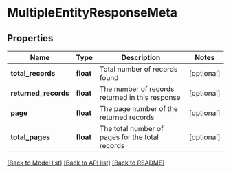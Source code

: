 # MultipleEntityResponseMeta

## Properties
Name | Type | Description | Notes
------------ | ------------- | ------------- | -------------
**total_records** | **float** | Total number of records found | [optional] 
**returned_records** | **float** | The number of records returned in this response | [optional] 
**page** | **float** | The page number of the returned records | [optional] 
**total_pages** | **float** | The total number of pages for the total records | [optional] 

[[Back to Model list]](../README.md#documentation-for-models) [[Back to API list]](../README.md#documentation-for-api-endpoints) [[Back to README]](../README.md)


